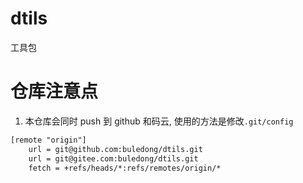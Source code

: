 # dtils

工具包

# 仓库注意点

1. 本仓库会同时 push 到 github 和码云, 使用的方法是修改`.git/config`

```txt
[remote "origin"]
	url = git@github.com:buledong/dtils.git
	url = git@gitee.com:buledong/dtils.git
	fetch = +refs/heads/*:refs/remotes/origin/*
```
